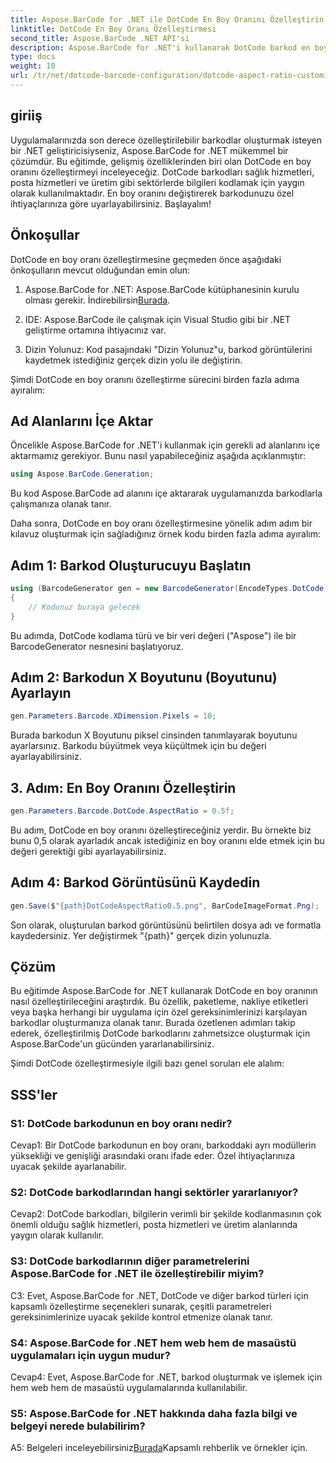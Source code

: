 ```yaml
---
title: Aspose.BarCode for .NET ile DotCode En Boy Oranını Özelleştirin
linktitle: DotCode En Boy Oranı Özelleştirmesi
second_title: Aspose.BarCode .NET API'si
description: Aspose.BarCode for .NET'i kullanarak DotCode barkod en boy oranını özelleştirmeyi öğrenin. Uygulamalarınız için özel barkodları zahmetsizce oluşturun.
type: docs
weight: 10
url: /tr/net/dotcode-barcode-configuration/dotcode-aspect-ratio-customization/
---
```

## giriiş

Uygulamalarınızda son derece özelleştirilebilir barkodlar oluşturmak isteyen bir .NET geliştiricisiyseniz, Aspose.BarCode for .NET mükemmel bir çözümdür. Bu eğitimde, gelişmiş özelliklerinden biri olan DotCode en boy oranını özelleştirmeyi inceleyeceğiz. DotCode barkodları sağlık hizmetleri, posta hizmetleri ve üretim gibi sektörlerde bilgileri kodlamak için yaygın olarak kullanılmaktadır. En boy oranını değiştirerek barkodunuzu özel ihtiyaçlarınıza göre uyarlayabilirsiniz. Başlayalım!

## Önkoşullar

DotCode en boy oranı özelleştirmesine geçmeden önce aşağıdaki önkoşulların mevcut olduğundan emin olun:

1.  Aspose.BarCode for .NET: Aspose.BarCode kütüphanesinin kurulu olması gerekir. İndirebilirsin[Burada](https://releases.aspose.com/barcode/net/).

2. IDE: Aspose.BarCode ile çalışmak için Visual Studio gibi bir .NET geliştirme ortamına ihtiyacınız var.

3. Dizin Yolunuz: Kod pasajındaki "Dizin Yolunuz"u, barkod görüntülerini kaydetmek istediğiniz gerçek dizin yolu ile değiştirin.

Şimdi DotCode en boy oranını özelleştirme sürecini birden fazla adıma ayıralım:

## Ad Alanlarını İçe Aktar

Öncelikle Aspose.BarCode for .NET'i kullanmak için gerekli ad alanlarını içe aktarmamız gerekiyor. Bunu nasıl yapabileceğiniz aşağıda açıklanmıştır:

```csharp
using Aspose.BarCode.Generation;
```

Bu kod Aspose.BarCode ad alanını içe aktararak uygulamanızda barkodlarla çalışmanıza olanak tanır.

Daha sonra, DotCode en boy oranı özelleştirmesine yönelik adım adım bir kılavuz oluşturmak için sağladığınız örnek kodu birden fazla adıma ayıralım:

## Adım 1: Barkod Oluşturucuyu Başlatın

```csharp
using (BarcodeGenerator gen = new BarcodeGenerator(EncodeTypes.DotCode, "Aspose"))
{
    // Kodunuz buraya gelecek
}
```

Bu adımda, DotCode kodlama türü ve bir veri değeri ("Aspose") ile bir BarcodeGenerator nesnesini başlatıyoruz.

## Adım 2: Barkodun X Boyutunu (Boyutunu) Ayarlayın

```csharp
gen.Parameters.Barcode.XDimension.Pixels = 10;
```

Burada barkodun X Boyutunu piksel cinsinden tanımlayarak boyutunu ayarlarsınız. Barkodu büyütmek veya küçültmek için bu değeri ayarlayabilirsiniz.

## 3. Adım: En Boy Oranını Özelleştirin

```csharp
gen.Parameters.Barcode.DotCode.AspectRatio = 0.5f;
```

Bu adım, DotCode en boy oranını özelleştireceğiniz yerdir. Bu örnekte biz bunu 0,5 olarak ayarladık ancak istediğiniz en boy oranını elde etmek için bu değeri gerektiği gibi ayarlayabilirsiniz.

## Adım 4: Barkod Görüntüsünü Kaydedin

```csharp
gen.Save($"{path}DotCodeAspectRatio0.5.png", BarCodeImageFormat.Png);
```

Son olarak, oluşturulan barkod görüntüsünü belirtilen dosya adı ve formatla kaydedersiniz. Yer değiştirmek "{path}" gerçek dizin yolunuzla.

## Çözüm

Bu eğitimde Aspose.BarCode for .NET kullanarak DotCode en boy oranının nasıl özelleştirileceğini araştırdık. Bu özellik, paketleme, nakliye etiketleri veya başka herhangi bir uygulama için özel gereksinimlerinizi karşılayan barkodlar oluşturmanıza olanak tanır. Burada özetlenen adımları takip ederek, özelleştirilmiş DotCode barkodlarını zahmetsizce oluşturmak için Aspose.BarCode'un gücünden yararlanabilirsiniz.

Şimdi DotCode özelleştirmesiyle ilgili bazı genel soruları ele alalım:

## SSS'ler

### S1: DotCode barkodunun en boy oranı nedir?

Cevap1: Bir DotCode barkodunun en boy oranı, barkoddaki ayrı modüllerin yüksekliği ve genişliği arasındaki oranı ifade eder. Özel ihtiyaçlarınıza uyacak şekilde ayarlanabilir.

### S2: DotCode barkodlarından hangi sektörler yararlanıyor?

Cevap2: DotCode barkodları, bilgilerin verimli bir şekilde kodlanmasının çok önemli olduğu sağlık hizmetleri, posta hizmetleri ve üretim alanlarında yaygın olarak kullanılır.

### S3: DotCode barkodlarının diğer parametrelerini Aspose.BarCode for .NET ile özelleştirebilir miyim?

C3: Evet, Aspose.BarCode for .NET, DotCode ve diğer barkod türleri için kapsamlı özelleştirme seçenekleri sunarak, çeşitli parametreleri gereksinimlerinize uyacak şekilde kontrol etmenize olanak tanır.

### S4: Aspose.BarCode for .NET hem web hem de masaüstü uygulamaları için uygun mudur?

Cevap4: Evet, Aspose.BarCode for .NET, barkod oluşturmak ve işlemek için hem web hem de masaüstü uygulamalarında kullanılabilir.

### S5: Aspose.BarCode for .NET hakkında daha fazla bilgi ve belgeyi nerede bulabilirim?

 A5: Belgeleri inceleyebilirsiniz[Burada](https://reference.aspose.com/barcode/net/)Kapsamlı rehberlik ve örnekler için.